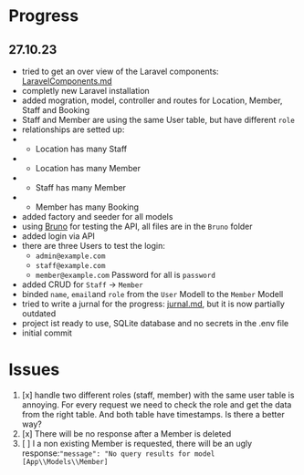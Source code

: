 # Progress

## 27.10.23
- tried to get an over view of the Laravel components: [LaravelComponents.md](LaravelComponents.md)
- completly new Laravel installation
- added mogration, model, controller and routes for Location, Member, Staff and Booking
- Staff and Member are using the same User table, but have different `role`  
- relationships are setted up: 
- - Location has many Staff
- - Location has many Member
- - Staff has many Member
- - Member has many Booking
- added factory and seeder for all models
- using [Bruno](https://www.usebruno.com/) for testing the API, all files are in the `Bruno` folder
- added login via API
- there are three Users to test the login: 
    - `admin@example.com`
    - `staff@example.com`
    - `member@example.com`
  Password for all is `password`
- added CRUD for `Staff` -> `Member`
- binded `name`, `email`and `role` from the `User` Modell to the `Member` Modell 
- tried to write a jurnal for the progress: [jurnal.md](Jurnal.md), but it is now partially outdated
- project ist ready to use, SQLite database and no secrets in the .env file
- initial commit


# Issues

1. [x] handle two different roles (staff, member) with the same user table is annoying. For every request we need to check the role and get the data from the right table. And both table have timestamps. Is there a better way?
2. [x] There will be no response after a Member is deleted
3. [ ] I a non existing Member is requested, there will be an ugly response:`"message": "No query results for model [App\\Models\\Member]`

